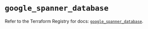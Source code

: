 # `google_spanner_database`

Refer to the Terraform Registry for docs: [`google_spanner_database`](https://registry.terraform.io/providers/hashicorp/google-beta/6.18.1/docs/resources/google_spanner_database).
